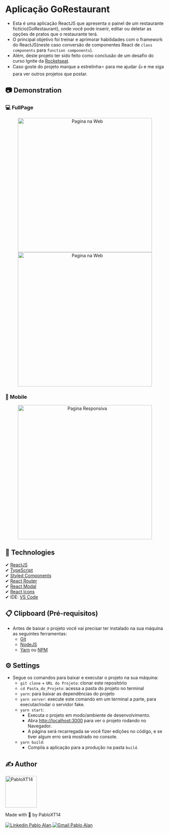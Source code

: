 # Aplicação GoRestaurant

* Esta é uma aplicação ReactJS que apresenta o painel de um restaurante fictício(GoRestaurant), onde você pode inserir, editar ou deletar as opções de pratos que o restaurante terá.
* O principal objetivo foi treinar e aprimorar habilidades com o framework do ReactJS(neste caso conversão de componentes React de `class components` para `function components`). 
* Além, deste projeto ter sido feito como conclusão de um desafio do curso Ignite da [Rocketseat](https://rocketseat.com.br/).
* Caso goste do projeto marque a estrelinha⭐ para me ajudar 👍 e me siga para ver outros projetos que postar.

## 📷 Demonstration
### 💻 FullPage
<p align="center">
    <img alt="Pagina na Web" title="Pagina na Web" src="./github/Dem01-GoRestaurant-Web.gif" height="425" />
    <img alt="Pagina na Web" title="Pagina na Web" src="./github/Dem02-GoRestaurant-Web.gif" height="425" />
</p>

### 📱 Mobile
<p align="center">
    <img alt="Pagina Responsiva" title="Pagina Responsiva" src="./github/Dem03-GoRestaurant-Mobile.gif" height="425" />
</p>

## 🚀 Technologies
✔ [ReactJS](https://reactjs.org/)
<br/>
✔ [TypeScript](https://www.typescriptlang.org/)
<br/>
✔ [Styled Components](https://styled-components.com/)
<br/>
✔ [React Router](https://reactrouter.com/)
<br/>
✔ [React Modal](https://github.com/reactjs/react-modal)
<br/>
✔ [React Icons](https://react-icons.github.io/react-icons/)
<br/>
✔ IDE: [VS Code](https://code.visualstudio.com/)

## 📋 Clipboard (Pré-requisitos)
- Antes de baixar o projeto você vai precisar ter instalado na sua máquina as seguintes ferramentas:
    * [Git](https://git-scm.com)
    * [NodeJS](https://nodejs.org/en/)
    * [Yarn](https://yarnpkg.com/) ou [NPM](https://www.npmjs.com/)

## ⚙ Settings
- Segue os comandos para baixar e executar o projeto na sua máquina:
    * `git clone` + `URL do Projeto`: clonar este repositório
    * `cd Pasta_do_Projeto`: acessa a pasta do projeto no terminal
    * `yarn`: para baixar as dependências do projeto
    * `yarn server`: execute este comando em um terminal a parte, para executar/rodar o servidor fake.
    * `yarn start`: 
        - Executa o projeto em modo/ambiente de desenvolvimento.
        - Abra [http://localhost:3000](http://localhost:3000) para ver o projeto rodando no Navegador.
        - A página será recarregada se você fizer edições no código, e se tiver algum erro será mostrado no console.
    * `yarn build`: 
        - Compila a aplicação para a produção na pasta `build`.

## ✍ Author
<img alt="PabloXT14" title="PabloXT14" src="https://avatars.githubusercontent.com/u/71723595?s=400&u=f7a1ec0c2e1f7cd1acf79f61043dbc75b1079de6&v=4" width="100">
<p>
    Made with 💜 by PabloXT14
</p>
<p align="left">
    <a href="https://www.linkedin.com/in/pabloalan/" target="_blank">
        <img align="center" src="https://img.shields.io/badge/LinkedIn-%230077B5?style=for-the-badge&logo=linkedin&logoColor=white" alt="Linkedin Pablo Alan" />
    </a>
    <a href="mailto:pabloxt14@gmail.com" target="_blank">
        <img align="center" src="https://img.shields.io/badge/Gmail-FF0000?style=for-the-badge&logo=gmail&logoColor=white" alt="Gmail Pablo Alan" />
    </a>
</p>

